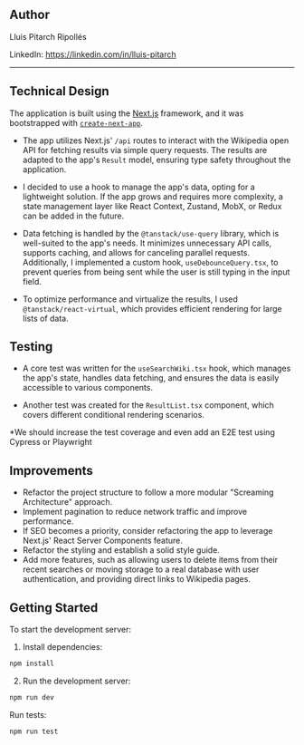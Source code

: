 ## Author

Lluis Pitarch Ripollés

LinkedIn: https://linkedin.com/in/lluis-pitarch

---

## Technical Design

The application is built using the [Next.js](https://nextjs.org) framework, and it was bootstrapped with [`create-next-app`](https://nextjs.org/docs/app/api-reference/cli/create-next-app).

- The app utilizes Next.js' `/api` routes to interact with the Wikipedia open API for fetching results via simple query requests. The results are adapted to the app's `Result` model, ensuring type safety throughout the application.

- I decided to use a hook to manage the app's data, opting for a lightweight solution. If the app grows and requires more complexity, a state management layer like React Context, Zustand, MobX, or Redux can be added in the future.

- Data fetching is handled by the `@tanstack/use-query` library, which is well-suited to the app's needs. It minimizes unnecessary API calls, supports caching, and allows for canceling parallel requests. Additionally, I implemented a custom hook, `useDebounceQuery.tsx`, to prevent queries from being sent while the user is still typing in the input field.

- To optimize performance and virtualize the results, I used `@tanstack/react-virtual`, which provides efficient rendering for large lists of data.

## Testing

- A core test was written for the `useSearchWiki.tsx` hook, which manages the app's state, handles data fetching, and ensures the data is easily accessible to various components.

- Another test was created for the `ResultList.tsx` component, which covers different conditional rendering scenarios.

\*We should increase the test coverage and even add an E2E test using Cypress or Playwright

## Improvements

- Refactor the project structure to follow a more modular "Screaming Architecture" approach.
- Implement pagination to reduce network traffic and improve performance.
- If SEO becomes a priority, consider refactoring the app to leverage Next.js' React Server Components feature.
- Refactor the styling and establish a solid style guide.
- Add more features, such as allowing users to delete items from their recent searches or moving storage to a real database with user authentication, and providing direct links to Wikipedia pages.

## Getting Started

To start the development server:

1. Install dependencies:

```bash
npm install
```

2. Run the development server:

```bash
npm run dev
```

Run tests:

```bash
npm run test
```
